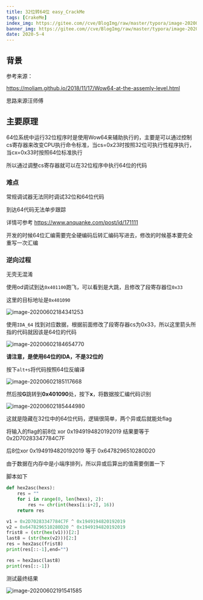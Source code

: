 ```yaml
---
title: 32位转64位 easy_CrackMe
tags: [CrakeMe]
index_img: https://gitee.com//cve/BlogImg/raw/master/typora/image-20200602184341253.png
banner_img: https://gitee.com//cve/BlogImg/raw/master/typora/image-20200602184341253.png
date: 2020-5-4
---
```


## 背景


参考来源：

https://moliam.github.io/2018/11/17/Wow64-at-the-assemly-level.html

思路来源汪师傅

## 主要原理

64位系统中运行32位程序时是使用Wow64来辅助执行的，主要是可以通过控制cs寄存器来改变CPU执行命令标准，当cs=0x23时按照32位可执行性程序执行，当cx=0x33时按照64位标准执行

所以通过调整cs寄存器就可以在32位程序中执行64位的代码

### 难点

常规调试器无法同时调试32位和64位代码

到达64代码无法单步跟踪

详情可参考 https://www.anquanke.com/post/id/171111

开发的时候64位汇编需要完全硬编码后转汇编码写进去，修改的时候基本要完全重写一次汇编

### 逆向过程

无壳无混淆

使用od调试到达`0x401100`跑飞，可以看到是大跳，且修改了段寄存器位`0x33`

这里的目标地址是`0x401090`

![image-20200602184341253](https://gitee.com//cve/BlogImg/raw/master/typora/image-20200602185117668.png)

使用`IDA_64` 找到对应数据，根据前面修改了段寄存器cs为0x33，所以这里箭头所指的代码就因该是64位的代码

![image-20200602184654770](https://gitee.com//cve/BlogImg/raw/master/typora/image-20200602184654770.png)

**请注意，是使用64位的IDA，不是32位的**

按下`alt+s`将代码按照64位反编译



![image-20200602185117668](https://gitee.com//cve/BlogImg/raw/master/typora/image-20200602184341253.png)

然后按**G**跳转到**0x401090**处，按下**x**，将数据按汇编代码识别

![image-20200602185444980](https://gitee.com//cve/BlogImg/raw/master/typora/image-20200602191541585.png)

这就是隐藏在32位中的64位代码，逻辑很简单，两个异或后就能处flag

将输入的flag的前8位 xor 0x1949194820192019 结果要等于 0x2D70283347784C7F

后8位xor 0x1949194820192019  等于 0x6478296510280D20

由于数据在内存中是小端序排列，所以异或后算出的值需要倒置一下

脚本如下

```python
def hex2asc(hexs):
    res = ""
    for i in range(0, len(hexs), 2):
        res += chr(int(hexs[i:i+2], 16))
    return res

v1 = 0x2D70283347784C7F ^ 0x1949194820192019
v2 = 0x6478296510280D20 ^ 0x1949194820192019
frist8 = (str(hex(v1)))[2:]
last8 = (str(hex(v2)))[2:]
res = hex2asc(frist8)
print(res[::-1],end="")

res = hex2asc(last8)
print(res[::-1])

```

测试最终结果

![image-20200602191541585](https://gitee.com//cve/BlogImg/raw/master/typora/image-20200602185444980.png)